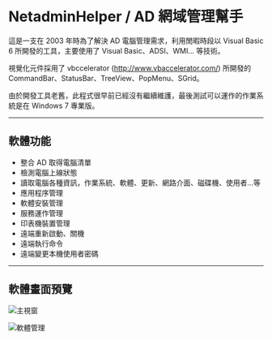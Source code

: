 # NetadminHelper / AD 網域管理幫手

這是一支在 2003 年時為了解決 AD 電腦管理需求，利用閒暇時段以 Visual Basic 6 所開發的工具，主要使用了 Visual Basic、ADSI、WMI... 等技術。

視覺化元件採用了 vbccelerator (http://www.vbaccelerator.com/) 所開發的 CommandBar、StatusBar、TreeView、PopMenu、SGrid。

由於開發工具老舊，此程式很早前已經沒有繼續維護，最後測試可以運作的作業系統是在 Windows 7 專業版。

-----

## 軟體功能

* 整合 AD 取得電腦清單
* 檢測電腦上線狀態
* 讀取電腦各種資訊，作業系統、軟體、更新、網路介面、磁碟機、使用者...等
* 應用程序管理
* 軟體安裝管理
* 服務運作管理
* 印表機裝置管理
* 遠端重新啟動、關機
* 遠端執行命令
* 遠端變更本機使用者密碼



-----

## 軟體畫面預覽

![主視窗](https://raw.githubusercontent.com/jasoncheng7115/netadminhelper/master/images/netadmin3.png)


![軟體管理](https://raw.githubusercontent.com/jasoncheng7115/netadminhelper/master/images/netadmin2.png)




